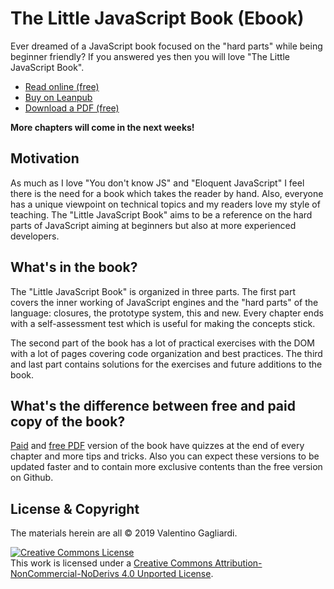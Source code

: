 # The Little JavaScript Book (Ebook)

Ever dreamed of a JavaScript book focused on the "hard parts" while being beginner friendly? If you answered yes then you will love "The Little JavaScript Book".

* [Read online (free)](manuscript/README.md)
* [Buy on Leanpub](https://leanpub.com/little-javascript/)
* [Download a PDF (free)](https://www.valentinog.com/little-javascript)

**More chapters will come in the next weeks!**

## Motivation

As much as I love "You don't know JS" and "Eloquent JavaScript" I feel there is the need for a book which takes the reader by hand. Also, everyone has a unique viewpoint on technical topics and my readers love my style of teaching. The "Little JavaScript Book" aims to be a reference on the hard parts of JavaScript aiming at beginners but also at more experienced developers.

## What's in the book?

The "Little JavaScript Book" is organized in three parts. The first part covers the inner working of JavaScript engines and the "hard parts" of the language: closures, the prototype system, this and new. Every chapter ends with a self-assessment test which is useful for making the concepts stick.

The second part of the book has a lot of practical exercises with the DOM with a lot of pages covering code organization and best practices. The third and last part contains solutions for the exercises and future additions to the book.

## What's the difference between free and paid copy of the book?

[Paid](https://leanpub.com/little-javascript/) and [free PDF](https://www.valentinog.com/little-javascript) version of the book have quizzes at the end of every chapter and more tips and tricks. Also you can expect these versions to be updated faster and to contain more exclusive contents than the free version on Github.

## License & Copyright

The materials herein are all &copy; 2019 Valentino Gagliardi.

<a rel="license" href="http://creativecommons.org/licenses/by-nc-nd/4.0/"><img alt="Creative Commons License" style="border-width:0" src="https://i.creativecommons.org/l/by-nc-nd/4.0/88x31.png" /></a><br />This work is licensed under a <a rel="license" href="http://creativecommons.org/licenses/by-nc-nd/4.0/">Creative Commons Attribution-NonCommercial-NoDerivs 4.0 Unported License</a>.
